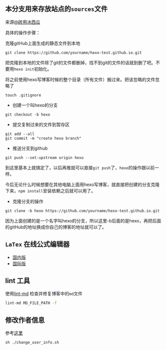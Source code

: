 ## 本分支用来存放站点的`sources`文件

来源[@砖用冰西瓜](http://www.jianshu.com/p/beb8d611340a)

具体的操作步骤：

克隆gitHub上面生成的静态文件到本地
```shell
git clone https://github.com/yourname/hexo-test.github.io.git
```
把克隆到本地的文件除了git的文件都删掉，找不到git的文件的话就到删了吧。不要用`hexo init`初始化。

将之前使用hexo写博客时候的整个目录（所有文件）搬过来。把该忽略的文件忽略了
```shell
touch .gitignore
```
- 创建一个叫hexo的分支
```shell
git checkout -b hexo
```
- 提交复制过来的文件到暂存区
```shell
git add --all
git commit -m "create hexo branch"
```
- 推送分支到github
```shell
git push --set-upstream origin hexo
```
到这里基本上就搞定了，以后再推就可以直接`git push`了，`hexo`的操作跟以前一样。

今后无论什么时候想要在其他电脑上面用hexo写博客，就直接把创建的分支克隆下来，`npm install`安装依赖之后就可以用了。

- 克隆分支的操作
```shell
git clone -b hexo https://github.com/yourname/hexo-test.github.io.git
```
因为上面创建的是一个名字叫hexo的分支，所以这里-b后面的是hexo，再把后面的gitHub的地址换成你自己的博客的地址就可以了。

## `LaTex` 在线公式编辑器

- [国内版](http://latex.91maths.com/)
- [国际版](http://latex.codecogs.com/eqneditor/editor.php)

## lint 工具

使用[lint-md](https://github.com/hustcc/lint-md) 检查并修复博客中的`md`文件
```bash
lint-md MD_FILE_PATH -f
```
## 修改作者信息
参考[这里](https://stackoverflow.com/questions/750172/how-to-change-the-author-and-committer-name-and-e-mail-of-multiple-commits-in-gi)     
```shell
sh ./change_user_info.sh
```
